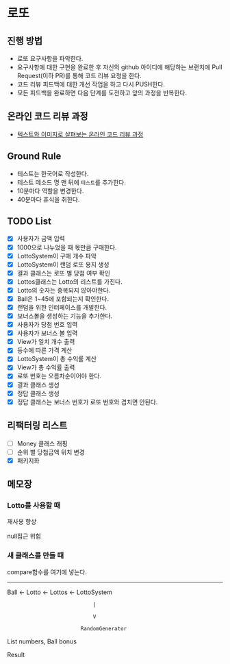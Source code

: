 # 로또
## 진행 방법
* 로또 요구사항을 파악한다.
* 요구사항에 대한 구현을 완료한 후 자신의 github 아이디에 해당하는 브랜치에 Pull Request(이하 PR)를 통해 코드 리뷰 요청을 한다.
* 코드 리뷰 피드백에 대한 개선 작업을 하고 다시 PUSH한다.
* 모든 피드백을 완료하면 다음 단계를 도전하고 앞의 과정을 반복한다.

## 온라인 코드 리뷰 과정
* [텍스트와 이미지로 살펴보는 온라인 코드 리뷰 과정](https://github.com/next-step/nextstep-docs/tree/master/codereview)

## Ground Rule
* 테스트는 한국어로 작성한다.
* 테스트 메소드 명 맨 뒤에 `테스트`를 추가한다.
* 10분마다 역할을 변경한다.
* 40분마다 휴식을 취한다.

## TODO List
- [X] 사용자가 금액 입력
- [X] 1000으로 나누었을 때 몫만큼 구매한다.
- [X] LottoSystem이 구매 개수 파악
- [X] LottoSystem이 랜덤 로또 용지 생성
- [X] 결과 클래스는 로또 별 당첨 여부 확인
- [X] Lottos클래스는 Lotto의 리스트를 가진다.
- [X] Lotto의 숫자는 중복되지 않아야한다.
- [X] Ball은 1~45에 포함되는지 확인한다.
- [X] 랜덤을 위한 인터페이스를 개발한다.
- [X] 보너스볼을 생성하는 기능을 추가한다.
- [X] 사용자가 당첨 번호 입력
- [X] 사용자가 보너스 볼 입력
- [X] View가 일치 개수 출력
- [X] 등수에 따른 가격 계산
- [X] LottoSystem이 총 수익률 계산
- [X] View가 총 수익률 출력
- [X] 로또 번호는 오름차순이어야 한다.
- [X] 결과 클래스 생성
- [X] 정답 클래스 생성
- [X] 정답 클래스는 보너스 번호가 로또 번호와 겹치면 안된다.

## 리팩터링 리스트
- [ ] Money 클래스 래핑
- [ ] 순위 별 당첨금액 위치 변경
- [X] 패키지화

## 메모장


### Lotto를 사용할 때

재사용 향상

null접근 위험

### 새 클래스를 만들 때

compare함수를 여기에 넣는다.

---

Ball <- Lotto <- Lottos <- LottoSystem

                                |

                                V

                            RandomGenerator

List<Ball> numbers, Ball bonus

Result
